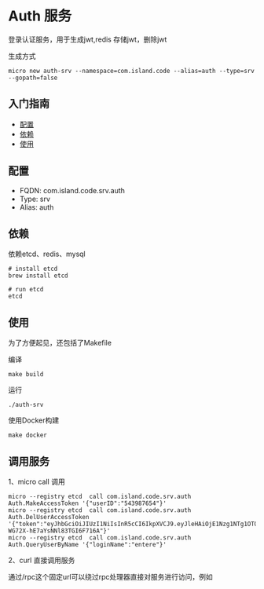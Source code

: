 # Auth 服务

登录认证服务，用于生成jwt,redis 存储jwt，删除jwt

生成方式

```
micro new auth-srv --namespace=com.island.code --alias=auth --type=srv --gopath=false
```

## 入门指南

- [配置](#配置)
- [依赖](#依赖)
- [使用](#使用)

## 配置

- FQDN: com.island.code.srv.auth
- Type: srv
- Alias: auth

## 依赖

依赖etcd、redis、mysql

```
# install etcd
brew install etcd

# run etcd
etcd
```

## 使用

为了方便起见，还包括了Makefile

编译

```
make build
```

运行
```
./auth-srv
```

使用Docker构建
```
make docker
```

## 调用服务

1、micro call 调用

```
micro --registry etcd  call com.island.code.srv.auth Auth.MakeAccessToken '{"userID":"543987654"}'
micro --registry etcd  call com.island.code.srv.auth Auth.DelUserAccessToken '{"token":"eyJhbGciOiJIUzI1NiIsInR5cCI6IkpXVCJ9.eyJleHAiOjE1Nzg1NTg1OTQsImp0aSI6IjU0Mzk4NzY1NCIsImlhdCI6MTU3NTk2NjU5NCwiaXNzIjoiY29tLmlzbGFuZC5jb2RlIiwibmJmIjoxNTc1OTY2NTk0LCJzdWIiOiI1NDM5ODc2NTQifQ.jcxGnEFbIcSG48FU-WG72X-hE7aYsNNl83TGI6F716A"}'
micro --registry etcd  call com.island.code.srv.auth Auth.QueryUserByName '{"loginName":"entere"}'

```

2、curl 直接调用服务

通过/rpc这个固定url可以绕过rpc处理器直接对服务进行访问，例如


